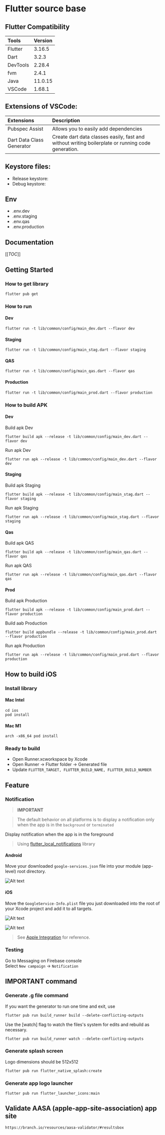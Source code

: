 # Flutter source base

## Flutter Compatibility

| Tools    | Version |
| :------- | :------ |
| Flutter  | 3.16.5  |
| Dart     | 3.2.3   |
| DevTools | 2.28.4  |
| fvm      | 2.4.1   |
| Java     | 11.0.15 |
| VSCode   | 1.68.1  |

## Extensions of VSCode:

| Extensions                | Description                                                                                       |
| :------------------------ | :------------------------------------------------------------------------------------------------ |
| Pubspec Assist            | Allows you to easily add dependencies                                                             |
| Dart Data Class Generator | Create dart data classes easily, fast and without writing boilerplate or running code generation. |

## Keystore files:

- Release keystore:
- Debug keystore:

## Env

- .env.dev
- .env.staging
- .env.qas
- .env.production

## Documentation

[[_TOC_]]

## Getting Started

### How to get library

```
flutter pub get
```

### How to run

#### Dev

```
flutter run -t lib/common/config/main_dev.dart --flavor dev
```

#### Staging

```
flutter run -t lib/common/config/main_stag.dart --flavor staging
```

#### QAS

```
flutter run -t lib/common/config/main_qas.dart --flavor qas
```

#### Production

```
flutter run -t lib/common/config/main_prod.dart --flavor production
```

### How to build APK

#### Dev

Build apk Dev

```
flutter build apk --release -t lib/common/config/main_dev.dart --flavor dev
```

Run apk Dev

```
flutter run apk --release -t lib/common/config/main_dev.dart --flavor dev
```

#### Staging

Build apk Staging

```
flutter build apk --release -t lib/common/config/main_stag.dart --flavor staging
```

Run apk Staging

```
flutter run apk --release -t lib/common/config/main_stag.dart --flavor staging
```

#### Qas

Build apk QAS

```
flutter build apk --release -t lib/common/config/main_qas.dart --flavor qas
```

Run apk QAS

```
flutter run apk --release -t lib/common/config/main_qas.dart --flavor qas
```

#### Prod

Build apk Production

```
flutter build apk --release -t lib/common/config/main_prod.dart --flavor production
```

Build aab Production

```
flutter build appbundle --release -t lib/common/config/main_prod.dart --flavor production
```

Run apk Production

```
flutter run apk --release -t lib/common/config/main_prod.dart --flavor production
```

## How to build iOS

### Install library

#### Mac Intel

```
cd ios
pod install
```

#### Mac M1

```
arch -x86_64 pod install
```

### Ready to build

- Open Runner.xcworkspace by Xcode
- Open Runner -> Flutter folder -> Generated file
- Update `FLUTTER_TARGET, FLUTTER_BUILD_NAME, FLUTTER_BUILD_NUMBER`

## Feature

### Notification

> **IMPORTANT**

> The default behavior on all platforms is to display a notification only when the app is in the `background` or `terminated`

Display notification when the app is in the foreground

> Using [flutter_local_notifications](https://pub.dev/packages/flutter_local_notifications) library

#### Android

Move your downloaded `google-services.json` file
into your module (app-level) root directory.

![Alt text](https://www.gstatic.com/mobilesdk/230725_mobilesdk/android_studio_project_panel@2x.png)

#### iOS

Move the `GoogleService-Info.plist` file you just downloaded into the root of your Xcode project and add it to all targets.

![Alt text](https://firebasestorage.googleapis.com/v0/b/hitek-example.appspot.com/o/ios.png?alt=media&token=750b7b4a-7d2b-47e5-94a9-fc52665792c1)

![Alt text](https://www.gstatic.com/mobilesdk/160426_mobilesdk/images/xcode_project_panel@2x.png)

> See [Apple Integration](https://firebase.flutter.dev/docs/messaging/apple-integration) for reference.

### Testing

Go to Messaging on Firebase console\
Select `New campaign` -> `Notification`

## IMPORTANT command

### Generate .g file command

If you want the generator to run one time and exit, use

```
flutter pub run build_runner build --delete-conflicting-outputs
```

Use the [watch] flag to watch the files's system for edits and rebuild as necessary.

```
flutter pub run build_runner watch --delete-conflicting-outputs
```

### Generate splash screen

Logo dimensions should be 512x512

```
flutter pub run flutter_native_splash:create
```

### Generate app logo launcher

```
flutter pub run flutter_launcher_icons:main
```

## Validate AASA (apple-app-site-association) app site

```
https://branch.io/resources/aasa-validator/#resultsbox
```
